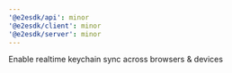 ```yaml
---
'@e2esdk/api': minor
'@e2esdk/client': minor
'@e2esdk/server': minor
---
```


Enable realtime keychain sync across browsers & devices
